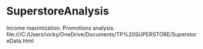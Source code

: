 # SuperstoreAnalysis
Income maximization. Promotions analysis.
file:///C:/Users/vicky/OneDrive/Documents/TP%20SUPERSTORE/SuperstoreData.html
